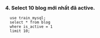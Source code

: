 ### 4. Select 10 blog mới nhất đã active.
```mysql
  use train_mysql;
  select * from blog
  where is_active = 1  
  limit 10;
```
